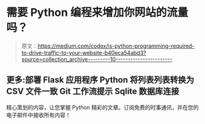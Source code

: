 # 需要 Python 编程来增加你网站的流量吗？

> 原文：<https://medium.com/codex/is-python-programming-required-to-drive-traffic-to-your-website-b40eca54abd3?source=collection_archive---------10----------------------->

## 更多:部署 Flask 应用程序 Python 将列表列表转换为 CSV 文件一致 Git 工作流提示 Sqlite 数据库连接

精心策划的内容，让您掌握 Python 精彩的文章。订阅免费的时事通讯，并在您的电子邮件中接收所有内容！